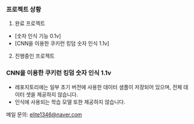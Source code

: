 ### 프로젝트 상황
1. 완료 프로젝트
- [숫자 인식 기능 0.1v]
- [CNN을 이용한 쿠키런 킹덤 숫자 인식 1.1v]

2. 진행중인 프로젝트

### CNN을 이용한 쿠키런 킹덤 숫자 인식 1.1v
- 레포지토리에는 일부 초기 버전에 사용한 데이터 샘플이 저장되어 있으며, 전체 데이터 셋을 제공하지 않습니다.
- 인식에 사용되는 학습 모델 또한 제공하지 않습니다.





메일 문의: elite1346@naver.com
